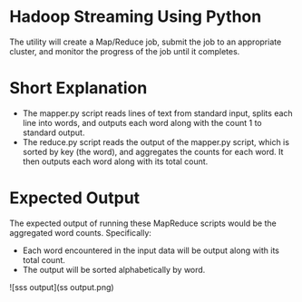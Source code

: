 # Hadoop Streaming Using Python
The utility will create a Map/Reduce job, submit the job to an appropriate cluster, and monitor the progress of the job until it completes.

# Short Explanation
- The mapper.py script reads lines of text from standard input, splits each line into words, and outputs each word along with the count 1 to standard output. 
- The reduce.py script reads the output of the mapper.py script, which is sorted by key (the word), and aggregates the counts for each word. It then outputs each word along with its total count.

# Expected Output 

The expected output of running these MapReduce scripts would be the aggregated word counts. Specifically:

- Each word encountered in the input data will be output along with its total count.
- The output will be sorted alphabetically by word.

![sss output](ss output.png)
